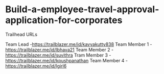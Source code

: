 # Build-a-employee-travel-approval-application-for-corporates

Trailhead URLs

Team Lead -https://trailblazer.me/id/kavyakutty838
Team Member 1 -https://trailblazer.me/id/lbhava21
Team Member 2 -https://trailblazer.me/id/suvithra
Tram Member 3 -https://trailblazer.me/id/kpushpanathan
Team Member 4 -https://trailblazer.me/id/lgirl6
